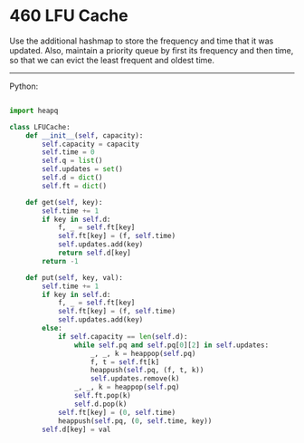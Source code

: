 # 460 LFU Cache

Use the additional hashmap to store the frequency and time that it was updated.
Also, maintain a priority queue by first its frequency and then time, so that
we can evict the least frequent and oldest time.

---

Python:

```python

import heapq

class LFUCache:
    def __init__(self, capacity):
        self.capacity = capacity
        self.time = 0
        self.q = list()
        self.updates = set()
        self.d = dict()
        self.ft = dict()

    def get(self, key):
        self.time += 1
        if key in self.d:
            f, _ = self.ft[key]
            self.ft[key] = (f, self.time)
            self.updates.add(key)
            return self.d[key]
        return -1

    def put(self, key, val):
        self.time += 1
        if key in self.d:
            f, _ = self.ft[key]
            self.ft[key] = (f, self.time)
            self.updates.add(key)
        else:
            if self.capacity == len(self.d):
                while self.pq and self.pq[0][2] in self.updates:
                    _, _, k = heappop(self.pq)
                    f, t = self.ft[k]
                    heappush(self.pq, (f, t, k))
                    self.updates.remove(k)
                _, _, k = heappop(self.pq)
                self.ft.pop(k)
                self.d.pop(k)
            self.ft[key] = (0, self.time)
            heappush(self.pq, (0, self.time, key))
        self.d[key] = val
```
